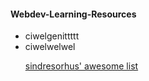 #### Webdev-Learning-Resources
<ul>
<li> ciwelgenittttt
<li> ciwelwelwel

[sindresorhus' awesome list](https://github.com/sindresorhus/awesome)

